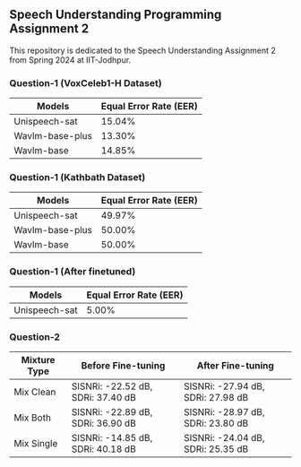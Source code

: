 ## Speech Understanding Programming Assignment 2

This repository is dedicated to the Speech Understanding Assignment 2 from Spring 2024 at IIT-Jodhpur.

### Question-1 (VoxCeleb1-H Dataset)

| Models               | Equal Error Rate (EER) |
|----------------------|------------------------|
| Unispeech-sat        |       15.04%           |
| Wavlm-base-plus      |       13.30%           |
| Wavlm-base           |       14.85%           |

### Question-1 (Kathbath Dataset)

| Models               | Equal Error Rate (EER) |
|----------------------|------------------------|
| Unispeech-sat        |       49.97%           |
| Wavlm-base-plus      |       50.00%           |
| Wavlm-base           |       50.00%           |

### Question-1 (After finetuned)

| Models               | Equal Error Rate (EER) |
|----------------------|------------------------|
| Unispeech-sat        |       5.00%            |


### Question-2

| Mixture Type | Before Fine-tuning                  | After Fine-tuning                   |
|--------------|-------------------------------------|-------------------------------------|
| Mix Clean    | SISNRi: -22.52 dB, SDRi: 37.40 dB  | SISNRi: -27.94 dB, SDRi: 27.98 dB  |
| Mix Both     | SISNRi: -22.89 dB, SDRi: 36.90 dB  | SISNRi: -28.97 dB, SDRi: 23.80 dB  |
| Mix Single   | SISNRi: -14.85 dB, SDRi: 40.18 dB  | SISNRi: -24.04 dB, SDRi: 25.35 dB  |

